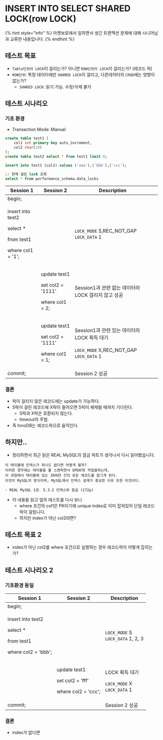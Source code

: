 # INSERT INTO SELECT SHARED LOCK(row LOCK)

{% hint style="info" %}
마켓보로에서 일하면서 생긴 트랜잭션 문제에 대해 시니어님과 교류한 내용입니다.
{% endhint %}

## 테스트 목표

* `Table단위의 LOCK`이 걸리는가? 아니면 `ROW단위의 LOCK`이 걸리는가? (레코드 락)
* `ROW단위`: 특정 데이터에만 `SHARED LOCK`이 걸리고, 다른데이터의 `CRUD`에는 영향이 없는가?
  * `SHARED LOCK`: 읽기 가능. 수정/삭제 불가

## 테스트 시나리오

### 기초 환경

* Transaction Mode: Manual

```sql
create table test1 (
    col1 int primary key auto_increment,
    col2 char(10)
);
create table test2 select * from test1 limit 0;

insert into test1 (col2) values ('aaa'),('bbb'),('ccc');

// 현재 걸린 lock 조회
select * from performance_schema.data_locks
```

| Session 1                                                                           | Session 2                                                           | Description                                                                                                 |   |
| ----------------------------------------------------------------------------------- | ------------------------------------------------------------------- | ----------------------------------------------------------------------------------------------------------- | - |
| begin;                                                                              |                                                                     |                                                                                                             |   |
| <p>insert into test2 </p><p>select * </p><p>from test1 </p><p>where col1 = '1';</p> |                                                                     | `LOCK_MODE` S,REC\_NOT\_GAP `LOCK_DATA` 1                                                                   |   |
|                                                                                     | <p>update test1</p><p>set col2 = '1111'</p><p>where col1 = 2;</p>   | Session1과 관련 없는 데이터라 LOCK 걸리지 않고 성공                                                                         |   |
|                                                                                     | <p>update test1 </p><p>set col2 = '1111' </p><p>where col1 = 1;</p> | <p>Session1과 관련 있는 데이터라 LOCK 획득 대기<br><br><code>LOCK_MODE</code> X,REC_NOT_GAP <code>LOCK_DATA</code> 1</p> |   |
| commit;                                                                             |                                                                     | Session 2 성공                                                                                                |   |

### 결론

* 락이 걸리지 않은 레코드에는 update가 가능하다.
* S락이 걸린 레코드에 X락이 들어오면 S락이 해제될 때까지 기다린다.
  * S락과 X락은 호환되지 않는다.
  * timeout의 주범.
* 즉 InnoDB는 레코드락으로 움직인다.

## 하지만..

* 정리하면서 최근 읽은 REAL MySQL의 잠금 파트가 생각나서 다시 읽어봤습니다.

```
이 테이블에 인덱스가 하나도 없다면 어떻게 될까? 
이러한 경우에는 테이블을 풀 스캔하면서 UPDATE 작업을하는데, 
이 과정에서 테이블에 있는 30여만 건의 모든 레코드를 잠그게 된다.
이것이 MySQL의 방식이며, MySQL에서 인덱스 설계가 중요한 이유 또한 이것이다.

- REAL MySQL 1권. 5.3.2 인덱스와 잠금 (172p)
```

* 이 내용을 읽고 앞의 테스트를 다시 보니&#x20;
  * where 조건의 col1은 PK이기에 unique index로 이미 잡혀있어 단일 레코드락이 걸립니다.
  * 하지만 index가 아닌 col2라면?

## 테스트 목표 2

* index가 아닌 col2를 where 조건으로 실행하는 경우 레코드락이 어떻게 잡히는가?

## 테스트 시나리오 2

### 기초환경 동일&#x20;

| Session 1                                                                             | Session 2                                                            | Description                                                                   |
| ------------------------------------------------------------------------------------- | -------------------------------------------------------------------- | ----------------------------------------------------------------------------- |
| begin;                                                                                |                                                                      |                                                                               |
| <p>insert into test2 </p><p>select * </p><p>from test1 </p><p>where col2 = 'bbb';</p> |                                                                      | <p><code>LOCK_MODE</code> S<br><code>LOCK_DATA</code> 1, 2, 3</p>             |
|                                                                                       | <p>update test1</p><p>set col2 = 'fff'</p><p>where col2 = 'ccc';</p> | <p>LOCK 획득 대기 </p><p><code>LOCK_MODE</code> X<br><code>LOCK_DATA</code> 1</p> |
| commit;                                                                               |                                                                      | Session 2 성공                                                                  |

### 결론&#x20;

* index가 없다면&#x20;

